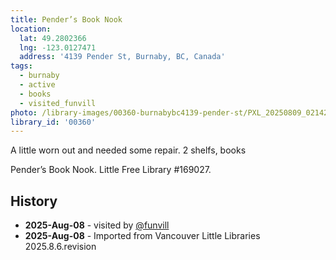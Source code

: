 ```yaml
---
title: Pender’s Book Nook
location:
  lat: 49.2802366
  lng: -123.0127471
  address: '4139 Pender St, Burnaby, BC, Canada'
tags:
  - burnaby
  - active
  - books
  - visited_funvill
photo: /library-images/00360-burnabybc4139-pender-st/PXL_20250809_021423095.MP.png
library_id: '00360'
---
```


A little worn out and needed some repair. 2 shelfs, books

Pender’s Book Nook. Little Free Library #169027.

## History

- **2025-Aug-08** - visited by [@funvill](https://blog.abluestar.com)
- **2025-Aug-08** - Imported from Vancouver Little Libraries 2025.8.6.revision
